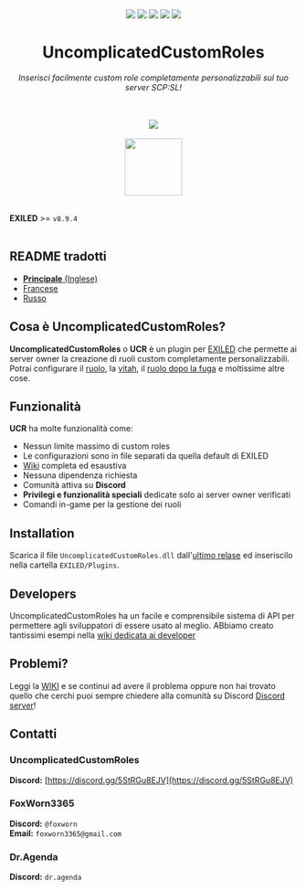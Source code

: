 <div align="center"><a href="https://github.com/UncomplicatedCustomServer/UncomplicatedCustomRoles/releases/latest"><img src="https://img.shields.io/github/v/release/UncomplicatedCustomServer/UncomplicatedCustomRoles"></a> <a href="https://github.com/UncomplicatedCustomServer/UncomplicatedCustomRoles/releases/latest"><img src="https://img.shields.io/github/downloads/UncomplicatedCustomServer/UncomplicatedCustomRoles/total"></a> <a href="https://github.com/UncomplicatedCustomServer/UncomplicatedCustomRoles/pulls"><img src="https://img.shields.io/github/issues-pr/UncomplicatedCustomServer/UncomplicatedCustomRoles"></a> <a href="https://github.com/UncomplicatedCustomServer/UncomplicatedCustomRoles/pulls"><img src="https://img.shields.io/github/issues-pr-closed/UncomplicatedCustomServer/UncomplicatedCustomRoles"></a> <img src="https://img.shields.io/badge/Verified_Exiled_Plugin-ss">

  <h1>UncomplicatedCustomRoles</h1>
  <i>Inserisci facilmente custom role completamente personalizzabili sul tuo server SCP:SL!</i>

  <br><br>
    <img src="https://ucs.fcosma.it/api/v2/ucr/graph/black">
  <br><br>
    <a href='https://discord.gg/5StRGu8EJV'><img src='https://www.allkpop.com/upload/2021/01/content/262046/1611711962-discord-button.png' height="100"></a>
  <br><br>
</div>

**EXILED** >= `v8.9.4`
<br><br>

## README tradotti
- [**Principale** (Inglese)](https://github.com/UncomplicatedCustomServer/UncomplicatedCustomRoles)
- [Francese](https://github.com/UncomplicatedCustomServer/UncomplicatedCustomRoles/blob/main/Localization/README-FR.md)
- [Russo](https://github.com/UncomplicatedCustomServer/UncomplicatedCustomRoles/blob/main/Localization/README-RU.md)

## Cosa è UncomplicatedCustomRoles?
**UncomplicatedCustomRoles** o **UCR** è un plugin per [EXILED](https://github.com/Exiled-Team/EXILED) che permette ai server owner la creazione di ruoli custom completamente personalizzabili.\
Potrai configurare il <ins>ruolo</ins>, la <ins>vitah</ins>, il <ins>ruolo dopo la fuga</ins> e moltissime altre cose. 

## Funzionalità
**UCR** ha molte funzionalità come:
- Nessun limite massimo di custom roles
- Le configurazioni sono in file separati da quella default di EXILED
- [Wiki](https://github.com/UncomplicatedCustomServer/UncomplicatedCustomRoles/wiki) completa ed esaustiva
- Nessuna dipendenza richiesta
- Comunità attiva su **Discord**
- __Privilegi e funzionalità speciali__ dedicate solo ai server owner verificati
- Comandi in-game per la gestione dei ruoli

## Installation
Scarica il file `UncomplicatedCustomRoles.dll` dall'[ultimo relase](https://github.com/UncomplicatedCustomServer/UncomplicatedCustomRoles/releases/latest) ed inseriscilo nella cartella `EXILED/Plugins`.

## Developers
UncomplicatedCustomRoles ha un facile e comprensibile sistema di API per permettere agli sviluppatori di essere usato al meglio.
ABbiamo creato tantissimi esempi nella [wiki dedicata ai developer](https://github.com/UncomplicatedCustomServer/UncomplicatedCustomRoles/wiki/Developers-World)

## Problemi?
Leggi la [WIKI](https://github.com/UncomplicatedCustomServer/UncomplicatedCustomRoles/wiki) e se continui ad avere il problema oppure non hai trovato quello che cerchi puoi sempre chiedere alla comunità su Discord [Discord server](https://discord.gg/5StRGu8EJV)!

## Contatti
### UncomplicatedCustomRoles
  **Discord:** [https://discord.gg/5StRGu8EJV](https://discord.gg/5StRGu8EJV)

### FoxWorn3365
  **Discord:** `@foxworn`\
  **Email:** `foxworn3365@gmail.com`
### Dr.Agenda
  **Discord:** `dr.agenda`
